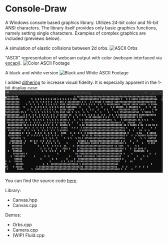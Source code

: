# Console-Draw

A Windows console based graphics library. Utilizes 24-bit color and 16-bit ANSI characters. The library itself provides only basic graphics functions, namely setting single characters. Examples of complex graphics are included (previews below). 

A simulation of elastic collisions between 2d orbs.
![ASCII Orbs](/orbs.gif)

"ASCII" representation of webcam output with color (webcam interfaced via [escapi](https://github.com/jarikomppa/escapi)).
![Color ASCII Footage](/rgb_example.gif)

A black and white version
![Black and White ASCII Footage](/bnw_example.gif)

I added [dithering](https://en.wikipedia.org/wiki/Dither) to increase visual fidelity. It is especially apparent in the 1-bit display case.
![Dithered 1-bit Footage](/dithering_example.gif)

You can find the source code [here](https://github.com/milesturin/Console-Draw/tree/main/ConsoleDraw/ConsoleDraw).

Library:
* Canvas.hpp
* Canvas.cpp

Demos:
* Orbs.cpp
* Camera.cpp
* (WIP) Fluid.cpp
